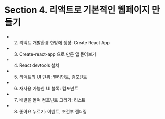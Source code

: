 # Section 4. 리액트로 기본적인 웹페이지 만들기

- 2. 리액트 개발환경 한방에 생성: Create React App

- 3. Create-react-app 으로 만든 앱 뜯어보기

- 4. React devtools 설치

- 5. 리액트의 UI 단위: 엘리먼트, 컴포넌트

- 6. 재사용 가능한 UI 블록: 컴포넌트

- 7. 배열을 돌며 컴포넌트 그리기: 리스트

- 8. 좋아요 누르기: 이벤트, 조건부 렌더링
